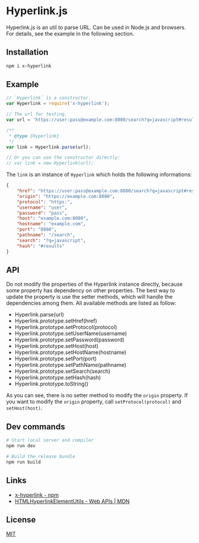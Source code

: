 # Hyperlink.js

Hyperlink.js is an util to parse URL. Can be used in Node.js and browsers. For details, see the
example in the following section.

## Installation

```sh
npm i x-hyperlink
```

## Example

```js
// `Hyperlink` is a constructor.
var Hyperlink = require('x-hyperlink');

// The url for testing.
var url = 'https://user:pass@example.com:8080/search?q=javascript#results';

/**
 * @type {Hyperlink}
 */
var link = Hyperlink.parse(url);

// Or you can use the constructor directly:
// var link = new Hyperlink(url);
```

The `link` is an instance of `Hyperlink` which holds the following informations:

```json
{
    "href": "https://user:pass@example.com:8080/search?q=javascript#results",
    "origin": "https://example.com:8080",
    "protocol": "https:",
    "username": "user",
    "password": "pass",
    "host": "example.com:8080",
    "hostname": "example.com",
    "port": "8080",
    "pathname": "/search",
    "search": "?q=javascript",
    "hash": "#results"
}
```

## API

Do not modify the properties of the Hyperlink instance directly, because some property has dependency
on other properties. The best way to update the property is use the setter methods, which will handle
the dependencies among them. All available methods are listed as follow:

* Hyperlink.parse(url)
* Hyperlink.prototype.setHref(href)
* Hyperlink.prototype.setProtocol(protocol)
* Hyperlink.prototype.setUserName(username)
* Hyperlink.prototype.setPassword(password)
* Hyperlink.prototype.setHost(host)
* Hyperlink.prototype.setHostName(hostname)
* Hyperlink.prototype.setPort(port)
* Hyperlink.prototype.setPathName(pathname)
* Hyperlink.prototype.setSearch(search)
* Hyperlink.prototype.setHash(hash)
* Hyperlink.prototype.toString()

As you can see, there is no setter method to modify the `origin` property. If you want to modify the
`origin` property, call `setProtocol(protocol)` and `setHost(host)`.

## Dev commands

```sh
# Start local server and compiler
npm run dev

# Build the release bundle
npm run build
```

## Links

* [x-hyperlink - npm](https://www.npmjs.com/package/x-hyperlink)
* [HTMLHyperlinkElementUtils - Web APIs | MDN](https://developer.mozilla.org/en-US/docs/Web/API/HTMLHyperlinkElementUtils)

## License

[MIT](./LICENSE "MIT")
